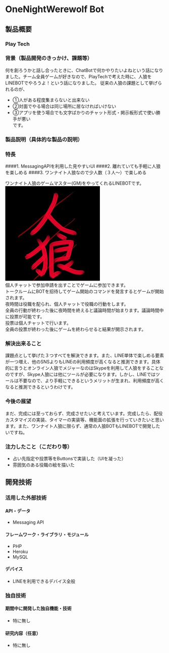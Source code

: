 # OneNightWerewolf Bot
## 製品概要
### Play Tech

### 背景（製品開発のきっかけ、課題等）
何を創ろうかと話し合ったときに、ChatBotで何かやりたいよねという話になりました。チーム全員ゲームが好きなので、PlayTechで考えた時に、人狼をLINEBOTでやろうよ！という話になりました。
従来の人狼の課題として挙げられるのが、
* ①人がある程度集まらないと出来ない
* ➁対面でやる場合は同じ場所に居なければいけない
* ③アプリを使う場合でも文字ばかりのチャット形式・掲示板形式で使い勝手が悪い  
です。  
### 製品説明（具体的な製品の説明）   

### 特長  
####1. MessagingAPIを利用した見やすいUI
####2. 離れていても手軽に人狼を楽しめる
####3. ワンナイト人狼なので少人数（３人～）で楽しめる

ワンナイト人狼のゲームマスター(GM)をやってくれるLINEBOTです。  
![Alt text](/images/icon.jpeg)  
個人チャットで参加申請を出すことでゲームに参加できます。  
トークルームにBOTを招待してゲーム開始のコマンドを発言するとゲームが開始されます。  
夜時間は役職を配られ、個人チャットで役職の行動をします。  
全員の行動が終わった後に夜時間を終えると議論時間が始まります。議論時間中に投票が可能です。  
投票は個人チャットで行います。  
全員の投票が終わった後にゲームを終わらせると結果が開示されます。 

### 解決出来ること
課題点として挙げた３つすべてを解決できます。また、LINE単体で楽しめる要素が一つ増え、他のSNSよりもLINEの利用頻度が高くなると推測できます。具体的に言うとオンライン人狼でメジャーなのはSkypeを利用して人狼をすることなのですが、Skype人狼には他にツールが必要になります。しかし、LINEではツールは不要なので、より手軽にできるというメリットが生まれ、利用頻度が高くなると推測できるというわけです。
### 今後の展望
まだ、完成には至っておらず、完成させたいと考えています。完成したら、配役カスタマイズの実装、タイマーの実装等、機能面の拡張を行っていきたいと思います。また、ワンナイト人狼に限らず、通常の人狼BOTもLINEBOTで開発したいですね。  
### 注力したこと（こだわり等）
* 占い先指定や投票等をButtonsで実装した（UIを凝った）
* 雰囲気のある役職の絵を描いた

## 開発技術
### 活用した外部技術
#### API・データ
* Messaging API

#### フレームワーク・ライブラリ・モジュール
* PHP
* Heroku
* MySQL

#### デバイス
* LINEを利用できるデバイス全般

### 独自技術
#### 期間中に開発した独自機能・技術
* 特に無し

#### 研究内容（任意）
* 特に無し